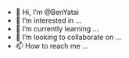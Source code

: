 - 👋 Hi, I’m @BenYatai
- 👀 I’m interested in ...
- 🌱 I’m currently learning ...
- 💞️ I’m looking to collaborate on ...
- 📫 How to reach me ...

<!---
BenYatai/BenYatai is a ✨ special ✨ repository because its `README.md` (this file) appears on your GitHub profile.
You can click the Preview link to take a look at your changes.
--->

